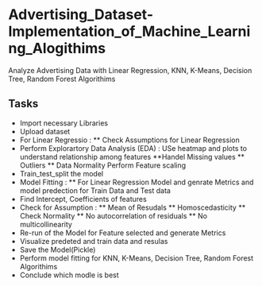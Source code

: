 # Advertising_Dataset-Implementation_of_Machine_Learning_Alogithims

Analyze Advertising Data with Linear Regression, KNN, K-Means, Decision Tree, Random Forest Algorithims

## Tasks
* Import necessary Libraries
* Upload dataset
* For Linear Regressio :
  ** Check Assumptions for Linear Regression
* Perform Explorartory Data Analysis (EDA) : USe heatmap and plots to understand relationship among features
  **Handel Missing values
  ** Outliers
  ** Data Normality
  Perform Feature scaling
* Train_test_split the model
* Model Fitting :
  ** For Linear Regression Model and genrate Metrics and model predection for Train Data and Test data
* Find Intercept, Coefficients of features
* Check for Assumption :
  ** Mean of Resudals
  ** Homoscedasticity
  ** Check Normality
  ** No autocorrelation of residuals
  ** No multicollinearity
* Re-run of the Model for Feature selected and generate Metrics
* Visualize predeted and train data and resulas
* Save the Model(Pickle)
* Perform model fitting for KNN, K-Means, Decision Tree, Random Forest Algorithims
* Conclude which modle is best
